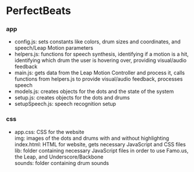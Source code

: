 # PerfectBeats

### app
* config.js: sets constants like colors, drum sizes and coordinates, and speech/Leap Motion parameters
* helpers.js: functions for speech synthesis, identifying if a motion is a hit, identifying which drum the user is hovering over, providing visual/audio feedback 
* main.js: gets data from the Leap Motion Controller and process it, calls functions from helpers.js to provide visual/audio feedback, processes speech 
* models.js: creates objects for the dots and the state of the system 
* setup.js: creates objects for the dots and drums 
* setupSpeech.js: speech recognition setup

### css
* app.css: CSS for the website <br />
img: images of the dots and drums with and without highlighting <br />
index.html: HTML for website, gets necessary JavaScript and CSS files <br />
lib: folder containing necessary JavaScript files in order to use Famo.us, the Leap, and Underscore/Backbone <br />
sounds: folder containing drum sounds <br />
